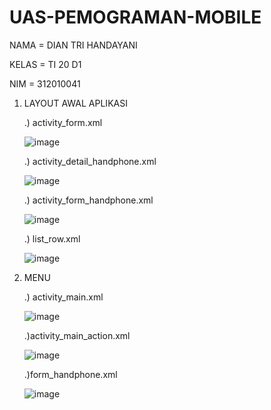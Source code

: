 # UAS-PEMOGRAMAN-MOBILE

NAMA    = DIAN TRI HANDAYANI

KELAS   = TI 20 D1

NIM     = 312010041



1. LAYOUT AWAL APLIKASI
   
   .) activity_form.xml
   
   ![image](https://github.com/diannty/UAS-PEMOGRAMAN-MOBILE/assets/101880835/9aeb75dc-d17d-4ca1-9f1b-865193efc335)


   .) activity_detail_handphone.xml
   
   ![image](https://github.com/diannty/UAS-PEMOGRAMAN-MOBILE/assets/101880835/6b23fe2f-3c18-47e7-9515-50efe42d0b65)


   .) activity_form_handphone.xml
   
   ![image](https://github.com/diannty/UAS-PEMOGRAMAN-MOBILE/assets/101880835/884ac9e2-fdf7-45f1-961c-95d93e0a7c39)


    .) list_row.xml
   
    ![image](https://github.com/diannty/UAS-PEMOGRAMAN-MOBILE/assets/101880835/a165d902-5fa1-41aa-8101-5ceca35e2368)



3. MENU
   
   .) activity_main.xml
   
   ![image](https://github.com/diannty/UAS-PEMOGRAMAN-MOBILE/assets/101880835/d7af232b-b239-421b-95d6-ab429a647d3b)

   .)activity_main_action.xml
   
   ![image](https://github.com/diannty/UAS-PEMOGRAMAN-MOBILE/assets/101880835/357f4e46-5445-4ebb-b6fe-3eb37b6572a2)

   .)form_handphone.xml
   
   ![image](https://github.com/diannty/UAS-PEMOGRAMAN-MOBILE/assets/101880835/0510d2f2-9434-4d76-81c0-f48568f48a4c)






   

